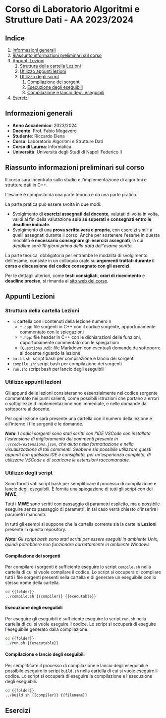 # Corso di Laboratorio Algoritmi e Strutture Dati - AA 2023/2024

## Indice

1. [Informazioni generali](#informazioni-generali)
2. [Riassunto informazioni preliminari sul corso](#riassunto-informazioni-preliminari-sul-corso)
3. [Appunti Lezioni](#appunti-lezioni)
    1. [Struttura della cartella Lezioni](#struttura-della-cartella-lezioni)
    2. [Utilizzo appunti lezioni](#utilizzo-appunti-lezioni)
    3. [Utilizzo degli script](#utilizzo-degli-script)
        1. [Compilazione dei sorgenti](#compilazione-dei-sorgenti)
        2. [Esecuzione degli eseguibili](#esecuzione-degli-eseguibili)
        3. [Compilazione e lancio degli eseguibili](#compilazione-e-lancio-degli-eseguibili)
4. [Esercizi](#esercizi)

## Informazioni generali

- **Anno Accademico**: 2023/2024
- **Docente**: Prof. Fabio Mogavero
- **Studente**: Riccardo Elena
- **Corso**: Laboratorio Algoritmi e Strutture Dati
- **Corso di Laurea**: Informatica
- **Università**: Università degli Studi di Napoli Federico II

## Riassunto informazioni preliminari sul corso

Il corso sarà incentrato sullo studio e l'implementazione di algoritmi e strutture dati in C++.

L'esame è composto da una parte teorica e da una parte pratica.

La parte pratica può essere svolta in due modi:

- Svolgimento di **esercizi assegnati dal docente**, valutati di volta in volta, validi
  ai fini della valutazione **solo se superati** e **consegnati entro le deadline indicate**.
- Svolgimento di una **prova scritta vera e propria**, con esercizi simili a quelli
  assegnati durante il corso. Anche per sostenere l'esame in questa modalità **è
  necessario consegnare gli esercizi assegnati**, la cui *deadline sarà 10 giorni*
  *prima della data dell'esame scritto*.

La parte teorica, obbligatoria per entrambe le modalità di svolgimento dell'esame,
consiste in un colloquio orale su **argomenti trattati durante il corso e discussione**
**del codice consegnato con gli esercizi**.

Per le dettagli ulteriori, come **testi consigliati**, **orari di ricevimento** e **deadline precise**, si rimanda al [sito web del corso](https://www.docenti.unina.it/webdocenti-be/allegati/materiale-didattico/34825497).

## Appunti Lezioni

### Struttura della cartella Lezioni

- `n`: cartella con i contenuti della lezione numero n
  - `*.cpp`: file sorgenti in C++ con il codice sorgente, opportunamente commentato con le spiegazioni
  - `*.hpp`: file header in C++ con le dichiarazioni delle funzioni, opportunamente commentato con le spiegazioni
  - `[Questions.md]`: file Markdown con eventuali domande da sottoporre al docente riguardo la lezione
- `build.sh`: script bash per compilazione e lancio dei sorgenti
- `compile.sh`: script bash per compilazione dei sorgenti
- `run.sh`: script bash per lancio degli eseguibili

### Utilizzo appunti lezioni

Gli appunti delle lezioni consisteranno essenzialmente nel codice sorgente commentato
nei punti salienti, come possibili istruzioni che portano a errori o sottigliezze d'implementazione non immediate, e nelle domande da sottoporre al docente.

Per ogni lezione sarà presente una cartella con il numero della lezione e all'interno i file sorgenti e le domande.

***Nota***: *I codici sorgenti sono stati scritti con l'IDE VSCode con installata l'estensione di miglioramento dei commenti presente in `.vscode/extensions.json`, che aiuta nella formattazione e nella visualizzazione di tali commenti. Sebbene sia possibile utilizzare questi appunti con qualsiasi IDE è consigliato, per un'esperienza completa, di utilizzare VSCode e di scaricare le estensioni raccomandate.*

### Utilizzo degli script

Sono forniti vati script bash per semplificare il processo di compilazione e lancio degli eseguibili. È fornita una spiegazione di tutti gli script con dei **MWE**.

Tutti i **MWE** sono scritti con passaggio di parametri esplicito, ma è possibile eseguire senza passaggio di parametri, in tal caso verrà chiesto d'inserire i parametri mancanti.

In tutti gli esempi si suppone che la cartella corrente sia la cartella **Lezioni** presente in questa repository.

***Nota***: *Gli script bash sono stati scritti per essere eseguiti in ambiente Unix, quindi potrebbero non funzionare correttamente in ambiente Windows.*

#### Compilazione dei sorgenti

Per compilare i sorgenti è sufficiente eseguire lo script `compile.sh` nella cartella di cui si vuole compilare il codice. Lo script si occuperà di compilare tutti i file sorgenti presenti nella cartella e di generare un eseguibile con lo stesso nome della cartella.

```bash
cd {{folder}}
../compile.sh {{compiler}} {{executable}}
```

#### Esecuzione degli eseguibili

Per eseguire gli eseguibili è sufficiente eseguire lo script `run.sh` nella cartella di cui si vuole eseguire il codice. Lo script si occuperà di eseguire l'eseguibile generato dalla compilazione.

```bash
cd {{folder}}
../run.sh {{executable}}
```

#### Compilazione e lancio degli eseguibili

Per semplificare il processo di compilazione e lancio degli eseguibili è possibile eseguire lo script `build.sh` nella cartella di cui si vuole eseguire il codice. Lo script si occuperà di eseguire la compilazione e l'esecuzione degli eseguibili.

```bash
cd {{folder}}
../build.sh {{compiler}} {{filename}}
```

## Esercizi
